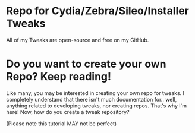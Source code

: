# Repo for Cydia/Zebra/Sileo/Installer Tweaks


All of my Tweaks are open-source and free on my GitHub.


# Do you want to create your own Repo? Keep reading!

Like many, you may be interested in creating your own repo for tweaks. 
I completely understand that there isn't much documentation for.. well, anything related to developing tweaks, nor creating repos.
That's why I'm here! Now, how do you create a tweak repository?

(Please note this tutorial MAY not be perfect)


